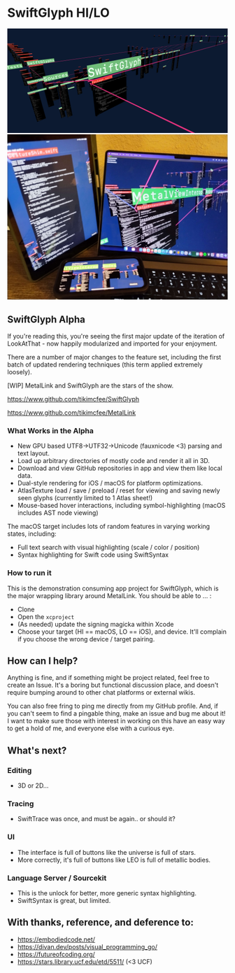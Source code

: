 # SwiftGlyph HI/LO

<img src="./repo_info/metal-v2-snapshot.png" alt="An isometric view of SwiftGlyph rendered in 3D" width=512px >

<img src="./repo_info/metal-v2-devices.jpg" alt="An isometric view of SwiftGlyph rendered in 3D" width=512px >

## SwiftGlyph Alpha

If you're reading this, you're seeing the first major update of the iteration of LookAtThat - now happily modularized and imported for your enjoyment.

There are a number of major changes to the feature set, including the first batch of updated rendering techniques (this term applied extremely loosely).

[WIP] MetalLink and SwiftGlyph are the stars of the show.

https://www.github.com/tikimcfee/SwiftGlyph

https://www.github.com/tikimcfee/MetalLink

### What Works in the Alpha

- New GPU based UTF8->UTF32->Unicode (fauxnicode <3) parsing and text layout.
- Load up arbitrary directories of mostly code and render it all in 3D.
- Download and view GitHub repositories in app and view them like local data.
- Dual-style rendering for iOS / macOS for platform optimizations.
- AtlasTexture load / save / preload / reset for viewing and saving newly seen glyphs (currently limited to 1 Atlas sheet!)
- Mouse-based hover interactions, including symbol-highlighting (macOS includes AST node viewing)

The macOS target includes lots of random features in varying working states, including:

- Full text search with visual highlighting (scale / color / position)
- Syntax highlighting for Swift code using SwiftSyntax
  
### How to run it

This is the demonstration consuming app project for SwiftGlyph, which is the major wrapping library around MetalLink. You should be able to ... :

- Clone
- Open the `xcproject`
- (As needed) update the signing magicka within Xcode
- Choose your target (HI == macOS, LO == iOS), and device. It'll complain if you choose the wrong device / target pairing.  

## How can I help?

Anything is fine, and if something might be project related, feel free to create an Issue. It's a boring but functional discussion place, and doesn't require bumping around to other chat platforms or external wikis.

You can also free fring to ping me directly from my GitHub profile. And, if you can't seem to find a pingable thing, make an issue and bug me about it! I want to make sure those with interest in working on this have an easy way to get a hold of me, and everyone else with a curious eye.

## What's next?

### Editing
- 3D or 2D...

### Tracing
- SwiftTrace was once, and must be again.. or should it?

### UI
- The interface is full of buttons like the universe is full of stars.
- More correctly, it's full of buttons like LEO is full of metallic bodies.

### Language Server / Sourcekit
- This is the unlock for better, more generic syntax highlighting.
- SwiftSyntax is great, but limited.


## With thanks, reference, and deference to:

- https://embodiedcode.net/
- https://divan.dev/posts/visual_programming_go/
- https://futureofcoding.org/
- https://stars.library.ucf.edu/etd/5511/ (<3 UCF)
